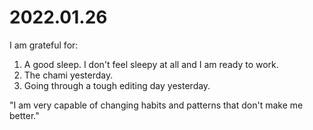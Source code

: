# 2022.01.26

I am grateful for:

1. A good sleep. I don't feel sleepy at all and I am ready to work.
2. The chami yesterday.
3. Going through a tough editing day yesterday.

"I am very capable of changing habits and patterns that don't make me better."


